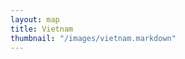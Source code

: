 ```yaml
---
layout: map
title: Vietnam
thumbnail: "/images/vietnam.markdown"
---
```

<script type="text/javascript" src="https://maps.googleapis.com/maps/api/js?key=AIzaSyBjiDtJdMbIB54fTQAPJV7bljadWrv0Jww"></script>
<script type="text/javascript">
    var markers = [
    {
        "title": 'Aksa Beach',
        "lat": '19.1759668',
        "lng": '72.79504659999998',
        "description": 'Aksa Beach is a popular beach and a vacation spot in Aksa village at Malad, Mumbai.'
    },
    {
        "title": 'Juhu Beach',
        "lat": '19.0883595',
        "lng": '72.82652380000002',
        "description": 'Juhu Beach is one of favourite tourist attractions situated in Mumbai.'
    },
    {
        "title": 'Girgaum Beach',
        "lat": '18.9542149',
        "lng": '72.81203529999993',
        "description": 'Girgaum Beach commonly known as just Chaupati is one of the most famous public beaches in Mumbai.'
    },
    {
        "title": 'Jijamata Udyan',
        "lat": '18.979006',
        "lng": '72.83388300000001',
        "description": 'Jijamata Udyan is situated near Byculla station is famous as Mumbai (Bombay) Zoo.'
    },
    {
        "title": 'Sanjay Gandhi National Park',
        "lat": '19.2147067',
        "lng": '72.91062020000004',
        "description": 'Sanjay Gandhi National Park is a large protected area in the northern part of Mumbai city.'
    }
    ];
    window.onload = function () {
        LoadMap();
    }
    function LoadMap() {
        var mapOptions = {
            center: new google.maps.LatLng(markers[0].lat, markers[0].lng),
            zoom: 10,
            mapTypeId: google.maps.MapTypeId.ROADMAP
        };
        var map = new google.maps.Map(document.getElementById("dvMap"), mapOptions);
 
        //Create and open InfoWindow.
        var infoWindow = new google.maps.InfoWindow();
 
        for (var i = 0; i < markers.length; i++) {
            var data = markers[i];
            var myLatlng = new google.maps.LatLng(data.lat, data.lng);
            var marker = new google.maps.Marker({
                position: myLatlng,
                map: map,
                title: data.title
            });
 
            //Attach click event to the marker.
            (function (marker, data) {
                google.maps.event.addListener(marker, "click", function (e) {
                    //Wrap the content inside an HTML DIV in order to set height and width of InfoWindow.
                    infoWindow.setContent("<div style = 'width:200px;min-height:40px'>" + data.description + "</div>");
                    infoWindow.open(map, marker);
                });
            })(marker, data);
        }
    }
</script>
<div id="dvMap" style="width: 300px; height: 400px">
</div>
